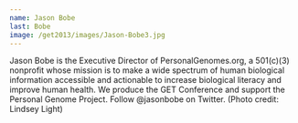 ```yaml
---
name: Jason Bobe
last: Bobe
image: /get2013/images/Jason-Bobe3.jpg
---
```


Jason Bobe is the Executive Director of PersonalGenomes.org, a 501(c)(3) nonprofit whose mission is to make a wide spectrum of human biological information accessible and actionable to increase biological literacy and improve human health. We produce the GET Conference and support the Personal Genome Project. Follow @jasonbobe on Twitter. (Photo credit: Lindsey Light)
